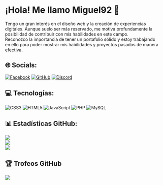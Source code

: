 # ¡Hola! Me llamo Miguel92 👋
Tengo un gran interés en el diseño web y la creación de experiencias digitales. 
Aunque suelo ser más reservado, me motiva profundamente la posibilidad de contribuir con mis habilidades en este campo.<br>
Reconozco la importancia de tener un portafolio sólido y estoy trabajando en ello para poder mostrar mis habilidades y proyectos pasados de manera efectiva.


## 🌐 Socials:
[![Facebook](https://img.shields.io/badge/Facebook-1877F2?style=for-the-badge&logo=facebook&logoColor=white
)](https://facebook.com/joelmiguel.valente) 
[![GitHub](https://img.shields.io/badge/GitHub-100000?style=for-the-badge&logo=github&logoColor=white)](https://github.com/joelmiguelvalente)
[![Discord](https://img.shields.io/badge/Discord-7289DA?style=for-the-badge&logo=discord&logoColor=white)](https://discord.gg/mx25MxAwRe)

## 💻 Tecnologías:
![CSS3](https://img.shields.io/badge/css3-%231572B6.svg?style=for-the-badge&logo=css3&logoColor=white) 
![HTML5](https://img.shields.io/badge/html5-%23E34F26.svg?style=for-the-badge&logo=html5&logoColor=white) 
![JavaScript](https://img.shields.io/badge/javascript-%23323330.svg?style=for-the-badge&logo=javascript&logoColor=%23F7DF1E) 
![PHP](https://img.shields.io/badge/php-%23777BB4.svg?style=for-the-badge&logo=php&logoColor=white) 
![MySQL](https://img.shields.io/badge/mysql-%2300000f.svg?style=for-the-badge&logo=mysql&logoColor=white)

## 📊 Estadísticas GitHub:
![](https://github-readme-stats.vercel.app/api?username=joelmiguelvalente&theme=synthwave&hide_border=false&include_all_commits=false&count_private=true)<br/>
![](https://github-readme-streak-stats.herokuapp.com/?user=joelmiguelvalente&theme=synthwave&hide_border=false)<br/>
![](https://github-readme-stats.vercel.app/api/top-langs/?username=joelmiguelvalente&theme=synthwave&hide_border=false&include_all_commits=false&count_private=true&layout=compact)

## 🏆 Trofeos GitHub
![](https://github-profile-trophy.vercel.app/?username=joelmiguelvalente&theme=radical&no-frame=false&no-bg=true&margin-w=4)
